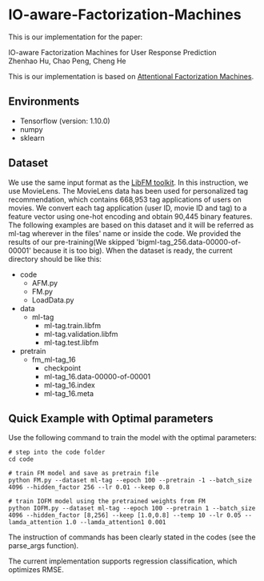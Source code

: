 # IO-aware-Factorization-Machines

This is our implementation for the paper:

IO-aware Factorization Machines for User Response Prediction  
Zhenhao Hu, Chao Peng, Cheng He

This is our implementation is based on [Attentional Factorization Machines](https://github.com/hexiangnan/attentional_factorization_machine).

## Environments
+ Tensorflow (version: 1.10.0)
+ numpy
+ sklearn

## Dataset
We use the same input format as the [LibFM toolkit](http://www.libfm.org/). 
In this instruction, we use MovieLens. 
The MovieLens data has been used for personalized tag recommendation, which contains 668,953 tag applications of users on movies. 
We convert each tag application (user ID, movie ID and tag) to a feature vector using one-hot encoding and obtain 90,445 binary features. 
The following examples are based on this dataset and it will be referred as ml-tag wherever in the files' name or inside the code. 
We provided the results of our pre-training(We skipped 'bigml-tag_256.data-00000-of-00001' because it is too big).
When the dataset is ready, the current directory should be like this:

- code   
   + AFM.py
   + FM.py
   + LoadData.py
- data
   + ml-tag
      + ml-tag.train.libfm
      + ml-tag.validation.libfm
      + ml-tag.test.libfm
- pretrain
   + fm_ml-tag_16
      + checkpoint
      + ml-tag_16.data-00000-of-00001
      + ml-tag_16.index
      + ml-tag_16.meta
## Quick Example with Optimal parameters
Use the following command to train the model with the optimal parameters:


```
# step into the code folder  
cd code

# train FM model and save as pretrain file  
python FM.py --dataset ml-tag --epoch 100 --pretrain -1 --batch_size 4096 --hidden_factor 256 --lr 0.01 --keep 0.8

# train IOFM model using the pretrained weights from FM  
python IOFM.py --dataset ml-tag --epoch 100 --pretrain 1 --batch_size 4096 --hidden_factor [8,256] --keep [1.0,0.8] --temp 10 --lr 0.05 --lamda_attention 1.0 --lamda_attention1 0.001
```

The instruction of commands has been clearly stated in the codes (see the parse_args function).

The current implementation supports regression classification, which optimizes RMSE.